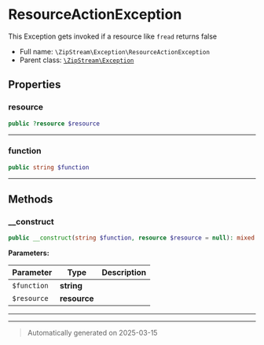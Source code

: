 
# ResourceActionException

This Exception gets invoked if a resource like `fread` returns false



* Full name: `\ZipStream\Exception\ResourceActionException`
* Parent class: [`\ZipStream\Exception`](../Exception.md)



## Properties


### resource



```php
public ?resource $resource
```






***

### function



```php
public string $function
```






***

## Methods


### __construct



```php
public __construct(string $function, resource $resource = null): mixed
```








**Parameters:**

| Parameter | Type | Description |
|-----------|------|-------------|
| `$function` | **string** |  |
| `$resource` | **resource** |  |





***


***
> Automatically generated on 2025-03-15
